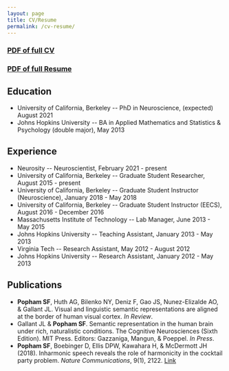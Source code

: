 ```yaml
---
layout: page
title: CV/Resume
permalink: /cv-resume/
---
```


### [PDF of full CV](../../images/CV_Nov2020.pdf)
### [PDF of full Resume](../../images/Resume_2021.pdf)


## Education
* University of California, Berkeley -- PhD in Neuroscience, (expected) August 2021
* Johns Hopkins University -- BA in Applied Mathematics and Statistics & Psychology (double major), May 2013


## Experience
* Neurosity -- Neuroscientist, February 2021 - present
* University of California, Berkeley -- Graduate Student Researcher, August 2015 - present
* University of California, Berkeley -- Graduate Student Instructor (Neuroscience), January 2018 - May 2018
* University of California, Berkeley -- Graduate Student Instructor (EECS), August 2016 - December 2016
* Massachusetts Institute of Technology -- Lab Manager, June 2013 - May 2015
* Johns Hopkins University -- Teaching Assistant, January 2013 - May 2013
* Virginia Tech -- Research Assistant, May 2012 - August 2012
* Johns Hopkins University -- Research Assistant, January 2012 - May 2013


## Publications
* **Popham SF**, Huth AG, Bilenko NY, Deniz F, Gao JS, Nunez-Elizalde AO, & Gallant JL. Visual and linguistic semantic representations are aligned at the border of human visual cortex. _In Review_.
* Gallant JL & **Popham SF**. Semantic representation in the human brain under rich, naturalistic conditions. The Cognitive Neurosciences (Sixth Edition). MIT Press. Editors: Gazzaniga, Mangun, & Poeppel. _In Press_.
* **Popham SF**, Boebinger D, Ellis DPW, Kawahara H, & McDermott JH (2018). Inharmonic speech reveals the role of harmonicity in the cocktail party problem. _Nature Communications_, 9(1), 2122. [Link](https://doi.org/10.1038/s41467-018-04551-8)
